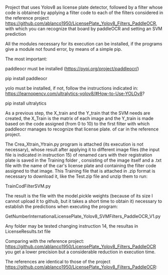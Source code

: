 Project that uses Yolov8 as license plate detector, followed by a filter whose code is obtained by applying a filter code to each of the filters considered in the reference project https://github.com/ablanco1950/LicensePlate_Yolov8_Filters_PaddleOCR, with which you can recognize that board by paddleOCR and setting an SVM prediction

All the modules necessary for its execution can be installed, if the programs give a module not found error, by means of a simple pip.

The most important:

paddleocr must be installed (https://pypi.org/project/paddleocr/)

pip install paddleocr

yolo must be installed, if not, follow the instructions indicated in: https://learnopencv.com/ultralytics-yolov8/#How-to-Use-YOLOv8?

pip install ultralytics

As a previous step, the X_train and the Y_train that the SVM needs are created, the X_Train is the matrix of each image and the Y_train is made based on the code assigned (from 0 to 10) to the first filter with which paddleocr manages to recognize that license plate. of car in the reference project.

The Crea_Xtrain_Ytrain.py program is attached (its execution is not necessary), whose result after applying it to different image files (the input file is indicated in instruction 15) of renamed cars with their registration plate is saved in the Training folder , consisting of the image itself and a .txt file with the name of the car's license plate and containing the filter code assigned to that image. This Training file that is attached in .zip format is necessary to download it, like the Test.zip file and unzip them to run:

TrainCodFilterSVM.py


The result is the file with the model.pickle weights (because of its size I cannot upload it to github, but it takes a short time to obtain it) necessary to establish the predictions when executing the program:

GetNumberInternationalLicensePlate_Yolov8_SVMFilters_PaddleOCR_V1.py

Any folder may be tested changing instruction 14, the resultas in LicenseResults.txt file

Comparing with the reference project: https://github.com/ablanco1950/LicensePlate_Yolov8_Filters_PaddleOCR you get a lower precision but a considerable reduction in execution time.

The references are identical to those of the project https://github.com/ablanco1950/LicensePlate_Yolov8_Filters_PaddleOCR:
